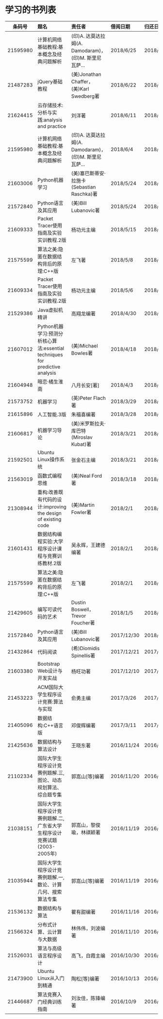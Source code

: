 # 学习的书列表

|条码号|题名|责任者|借阅日期|归还日期|
|:---:|:---|:---|:---|:---|
|21595980|计算机网络基础教程:基本概念及经典问题解析|(印)A. 达莫达拉姆(A. Damodaram)，(印)M. 斯里尼瓦萨...|2018/6/25|2018/6/27|
|21487283|jQuery基础教程|(美)Jonathan Chaffer，(美)Karl Swedberg著|2018/6/22|2018/6/22|
|21624415|云存储技术:分析与实践:analysis and practice|刘洋著|2018/6/11|2018/6/12|
|21595980|计算机网络基础教程:基本概念及经典问题解析|(印)A. 达莫达拉姆(A. Damodaram)，(印)M. 斯里尼瓦萨...|2018/6/4|2018/6/6|
|21603006|Python机器学习|(美)塞巴斯蒂安·拉施卡(Sebastian Raschka)著|2018/5/24|2018/6/22|
|21572840|Python语言及其应用|(美)Bill Lubanovic著|2018/5/24|2018/6/5|
|21609333|Packet Tracer使用指南及实验实训教程.2版|杨功元主编|2018/5/15|2018/6/28|
|21575599|算法之美:隐匿在数据结构背后的原理:C++版|左飞著|2018/5/8|2018/5/27|
|21609334|Packet Tracer使用指南及实验实训教程.2版|杨功元主编|2018/5/6|2018/5/8|
|21529386|Java虚拟机精讲|高翔龙编著|2018/4/30|2018/5/3|
|21607012|Python机器学习:预测分析核心算法:essential techniques for predictive analysis|(美)Michael Bowles著|2018/4/18|2018/4/22|
|21604948|暗恋·橘生淮南|八月长安[著]|2018/4/3|2018/4/8|
|21573752|机器学习|(英)Peter Flach著|2018/3/29|2018/5/3|
|21615896|人工智能.3版|朱福喜编著|2018/3/28|2018/4/3|
|21606817|机器学习导论|(美)米罗斯拉夫·库巴特(Miroslav Kubat)著|2018/3/21|2018/4/22|
|21592501|Ubuntu Linux操作系统|张金石主编|2018/3/21|2018/3/29|
|21563019|函数式编程思维|(美)Neal Ford著|2018/3/18|2018/3/20|
|21308944|重构:改善既有代码的设计:improving the design of existing code|(美)Martin Fowler著|2018/2/1|2018/3/9|
|21601431|数据结构编程实验:大学程序设计课程与竞赛训练教材.2版|吴永辉，王建德编著|2018/2/1|2018/3/16||
|21575599|算法之美:隐匿在数据结构背后的原理:C++版|左飞著|2018/2/1|2018/3/8|
|21429605|编写可读代码的艺术|Dustin Boswell，Trevor Foucher著|2018/1/5|2018/3/20|
|21572840|Python语言及其应用|(美)Bill Lubanovic著|2017/12/30|2018/1/1|
|21432864|代码阅读|(希)Diomidis Spinellis著|2017/12/21|2017/12/21|
|21603380|Bootstrap Web设计与开发实战|杨旺功著|2017/12/10|2017/12/24|
|21453223|ACM国际大学生程序设计竞赛:算法与实现|俞勇主编|2017/3/26|2017/5/10|
|21405096|数据结构:C++语言版|邓俊辉编著|2017/3/11|2017/4/19|
|21425636|数据结构与算法设计|王晓东著|2016/11/24|2016/12/12||
|21102334|国际大学生程序设计竞赛例题解.三,图论、动态规划算法、综合题专集|郭嵩山[等]编著|2016/11/20|2016/11/24|
|21038151|国际大学生程序设计竞赛例题解.二,广东省大学生程序设计竞赛试题(2003-2005年)|郭嵩山，黎俊瑜，林祺颖著|2016/11/19|2016/12/12|
|21035944|国际大学生程序设计竞赛例题解.一,数论、计算几何、搜索算法专集|郭嵩山[等]编著|2016/11/19|2016/11/20|
|21536132|数据结构与算法|瞿有甜编著|2016/11/16|2016/12/14|
|21566324|分布式计算、云计算与大数据|林伟伟，刘波编著|2016/11/10|2016/11/14|
|21526031|算法与高级语言程序设计|高飞，白霞主编|2016/10/30|2016/11/19|
|21473900|Ubuntu Linux从入门到精通|陶松[等]编著|2016/10/13|2016/10/30|
|21446687|算法竞赛入门经典训练指南|刘汝佳，陈锋编著|2016/10/9|2016/11/10|
